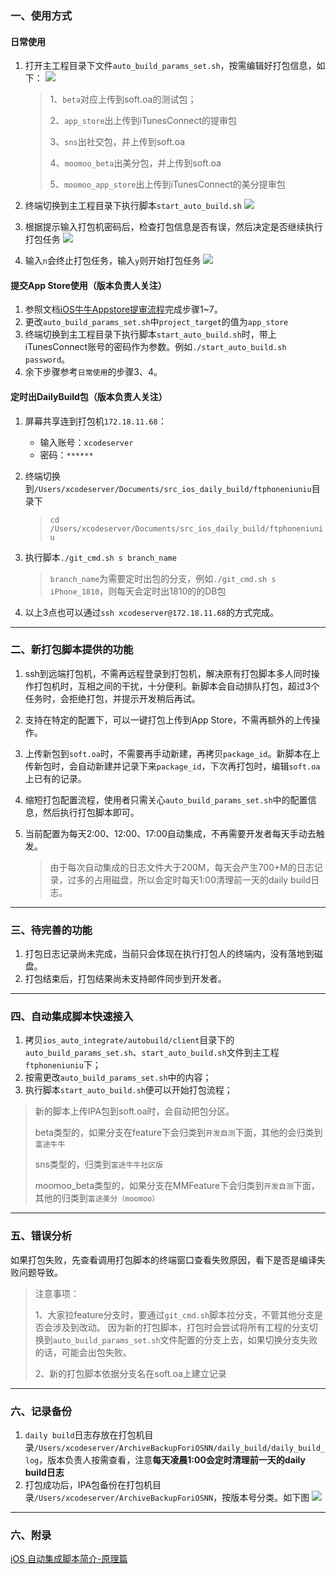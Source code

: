 ### 一、使用方式

#### 日常使用

1. 打开主工程目录下文件`auto_build_params_set.sh`，按需编辑好打包信息，如下：
	![](./step_0.png)
	
	> 1、`beta`对应上传到soft.oa的测试包；
	>
	> 2、`app_store`出上传到iTunesConnect的提审包
	>
	> 3、`sns`出社交包，并上传到soft.oa
	>
	> 4、`moomoo_beta`出美分包，并上传到soft.oa
	>
	> 5、`moomoo_app_store`出上传到iTunesConnect的美分提审包
	
2. 终端切换到主工程目录下执行脚本`start_auto_build.sh`
	![](./step_1.png)
3. 根据提示输入打包机密码后，检查打包信息是否有误，然后决定是否继续执行打包任务
	![](./step_2.png)
4. 输入`n`会终止打包任务，输入`y`则开始打包任务
	![](./step_3.png)

#### 提交App Store使用（版本负责人关注）

1. 参照文档[iOS牛牛Appstore提审流程](https://futu.lexiangla.com/teams/k100057/docs/f450cb72018c11e889a75254009d059e?company_from=futu)完成步骤1~7。
2. 更改`auto_build_params_set.sh`中`project_target`的值为`app_store`
3. 终端切换到主工程目录下执行脚本`start_auto_build.sh`时，带上iTunesConnect账号的密码作为参数。例如`./start_auto_build.sh password`。
4. 余下步骤参考`日常使用`的步骤3、4。


#### 定时出DailyBuild包（版本负责人关注）

1. 屏幕共享连到打包机`172.18.11.68`：
	- 输入账号：`xcodeserver`
	- 密码：`******`
2. 终端切换到`/Users/xcodeserver/Documents/src_ios_daily_build/ftphoneniuniu`目录下
	
	> `cd /Users/xcodeserver/Documents/src_ios_daily_build/ftphoneniuniu`
	
3. 执行脚本`./git_cmd.sh s branch_name`

	> `branch_name`为需要定时出包的分支，例如`./git_cmd.sh s iPhone_1810`，则每天会定时出1810的的DB包

4. 以上3点也可以通过`ssh xcodeserver@172.18.11.68`的方式完成。
	
---

### 二、新打包脚本提供的功能
1. ssh到远端打包机，不需再远程登录到打包机，解决原有打包脚本多人同时操作打包机时，互相之间的干扰，十分便利。新脚本会自动排队打包，超过3个任务时，会拒绝打包，并提示开发稍后再试。
2. 支持在特定的配置下，可以一键打包上传到App Store，不需再额外的上传操作。
3. 上传新包到`soft.oa`时，不需要再手动新建，再拷贝`package_id`。新脚本在上传新包时，会自动新建并记录下来`package_id`，下次再打包时，编辑`soft.oa`上已有的记录。
4. 缩短打包配置流程，使用者只需关心`auto_build_params_set.sh`中的配置信息，然后执行打包脚本即可。
5. 当前配置为每天2:00、12:00、17:00自动集成，不再需要开发者每天手动去触发。
	
	> 由于每次自动集成的日志文件大于200M，每天会产生700+M的日志记录，过多的占用磁盘，所以会定时每天1:00清理前一天的daily build日志。

---

### 三、待完善的功能

1. 打包日志记录尚未完成，当前只会体现在执行打包人的终端内，没有落地到磁盘。
2. 打包结束后，打包结果尚未支持邮件同步到开发者。

---

### 四、自动集成脚本快速接入

1. 拷贝`ios_auto_integrate/autobuild/client`目录下的`auto_build_params_set.sh`、`start_auto_build.sh`文件到主工程`ftphoneniuniu`下；
2. 按需更改`auto_build_params_set.sh`中的内容；
3. 执行脚本`start_auto_build.sh`便可以开始打包流程；

> 新的脚本上传IPA包到soft.oa时，会自动把包分区。
> 
> beta类型的，如果分支在feature下会归类到`开发自测`下面，其他的会归类到`富途牛牛`
> 
> sns类型的，归类到`富途牛牛社区版`
> 
> moomoo_beta类型的，如果分支在MMFeature下会归类到`开发自测`下面，其他的归类到`富途美分（moomoo）`

---

### 五、错误分析

如果打包失败，先查看调用打包脚本的终端窗口查看失败原因，看下是否是编译失败问题导致。

> 注意事项： 
> 
> 1、大家拉feature分支时，要通过`git_cmd.sh`脚本拉分支，不管其他分支是否会涉及到改动。
> 因为新的打包脚本，打包时会尝试将所有工程的分支切换到`auto_build_params_set.sh`文件配置的分支上去，如果切换分支失败的话，可能会出包失败。
> 
> 2、新的打包脚本依据分支名在soft.oa上建立记录

---

### 六、记录备份

1. `daily build`日志存放在打包机目录`/Users/xcodeserver/ArchiveBackupForiOSNN/daily_build/daily_build_log`，版本负责人按需查看，注意**每天凌晨1:00会定时清理前一天的daily build日志**
2. 打包成功后，IPA包备份在打包机目录`/Users/xcodeserver/ArchiveBackupForiOSNN`，按版本号分类。如下图
	![](step_4.png)

---

### 六、附录

[iOS 自动集成脚本简介-原理篇](https://futu.lexiangla.com/teams/k100057/docs/c1630a38f63a11e8a274525400b4d70f)